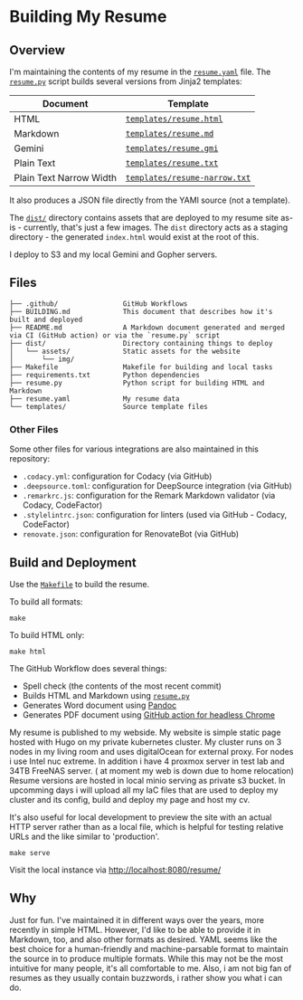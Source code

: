 # Building My Resume

## Overview

I'm maintaining the contents of my resume in the [`resume.yaml`](resume.yaml)
file. The [`resume.py`](resume.py) script builds several versions from Jinja2
templates:

| Document                | Template
| ----------------------- | -----------------------------------------
| HTML                    | [`templates/resume.html`](templates/resume.html)
| Markdown                | [`templates/resume.md`](templates/resume.md)
| Gemini                  | [`templates/resume.gmi`](templates/resume.gmi)
| Plain Text              | [`templates/resume.txt`](templates/resume.txt)
| Plain Text Narrow Width | [`templates/resume-narrow.txt`](templates/resume-narrow.txt)

It also produces a JSON file directly from the YAMl source (not a template).

The [`dist/`](dist) directory contains assets that are deployed to my resume
site as-is - currently, that's just a few images. The `dist` directory acts as a
staging directory - the generated `index.html` would exist at the root of this.

I deploy to S3 and my local Gemini and Gopher servers.

## Files

```plain
├── .github/                GitHub Workflows
├── BUILDING.md             This document that describes how it's built and deployed
├── README.md               A Markdown document generated and merged via CI (GitHub action) or via the `resume.py` script
├── dist/                   Directory containing things to deploy
│   └── assets/             Static assets for the website
│       └── img/
├── Makefile                Makefile for building and local tasks
├── requirements.txt        Python dependencies
├── resume.py               Python script for building HTML and Markdown
├── resume.yaml             My resume data
└── templates/              Source template files
```

### Other Files

Some other files for various integrations are also maintained in this repository:

* `.codacy.yml`: configuration for Codacy (via GitHub)
* `.deepsource.toml`: configuration for DeepSource integration (via GitHub)
* `.remarkrc.js`: configuration for the Remark Markdown validator (via Codacy, CodeFactor)
* `.stylelintrc.json`: configuration for linters (used via GitHub - Codacy, CodeFactor)
* `renovate.json`: configuration for RenovateBot (via GitHub)

## Build and Deployment

Use the [`Makefile`](Makefile) to build the resume.

To build all formats:

```shell
make
```

To build HTML only:

```shell
make html
```

The GitHub Workflow does several things:

* Spell check (the contents of the most recent commit)
* Builds HTML and Markdown using [`resume.py`](resume.py)
* Generates Word document using [Pandoc](https://pandoc.org/)
* Generates PDF document using [GitHub action for headless Chrome](https://github.com/marketplace/actions/setup-chrome)

My resume is published to my webside. My website is simple static page hosted with Hugo on my private kubernetes cluster. 
My cluster runs on 3 nodes in my living room and uses digitalOcean for external proxy. For nodes i use Intel nuc extreme.
In addition i have 4 proxmox server in test lab and 34TB FreeNAS server. ( at moment my web is down due to home relocation)
Resume versions are hosted in local minio serving as private s3 bucket. In upcomming days i will upload all my IaC files that are used 
to deploy my cluster and its config, build and deploy my page and host my cv.

It's also useful for local development to preview the site with
an actual HTTP server rather than as a local file, which is helpful for testing
relative URLs and the like similar to 'production'.

```shell
make serve
```

Visit the local instance via <http://localhost:8080/resume/>

## Why

Just for fun. I've maintained it in different ways over the years, more recently in simple HTML. However, I'd like to be able to
provide it in Markdown, too, and also other formats as desired. YAML seems like the best choice for a human-friendly and
machine-parsable format to maintain the source in to produce multiple formats. While this may not be the most intuitive for many people,
it's all comfortable to me. Also, i am not big fan of resumes as they usually contain buzzwords, i rather show you what i can do.

